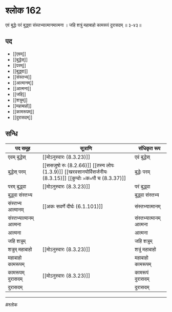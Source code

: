 # श्लोक 162

एवं बुद्धेः परं बुद्ध्वा संस्तभ्यात्मानमात्मना ।
जहि शत्रुं महाबाहो कामरूपं दुरासदम् ॥ ३-४३॥


## पद 

- [[एवम्]]
- [[बुद्धेस्]]
- [[परम्]]
- [[बुद्ध्वा]]
- [[संस्तभ्य]]
- [[आत्मानम्]]
- [[आत्मना]]
- [[जहि]]
- [[शत्रुम्]]
- [[महाबाहो]]
- [[कामरूपम्]]
- [[दुरासदम्]]

## सन्धि

| पद समूह | सूत्राणि | संधिकृत रूप |
| ----- | ----- | ----- |
| एवम् बुद्धेस् |  [[मोऽनुस्वारः (8.3.23)]] | एवं बुद्धेस् |
| बुद्धेस् परम् |  [[ससजुषो रुः (8.2.66)]] [[तस्य लोपः (1.3.9)]] [[खरवसानयोर्विसर्जनीयः (8.3.15)]] [[कुप्वोः ≍क≍पौ च (8.3.37)]] | बुद्धेः परम् |
| परम् बुद्ध्वा |  [[मोऽनुस्वारः (8.3.23)]] | परं बुद्ध्वा |
| बुद्ध्वा संस्तभ्य |  | बुद्ध्वा संस्तभ्य |
| संस्तभ्य आत्मानम् |  [[अकः सवर्णे दीर्घः (6.1.101)]] | संस्तभ्यात्मानम् |
| संस्तभ्यात्मानम् आत्मना |  | संस्तभ्यात्मानम् आत्मना |
| आत्मना |  | आत्मना |
| जहि शत्रुम् |  | जहि शत्रुम् |
| शत्रुम् महाबाहो |  [[मोऽनुस्वारः (8.3.23)]] | शत्रुं महाबाहो |
| महाबाहो कामरूपम् |  | महाबाहो कामरूपम् |
| कामरूपम् दुरासदम् |  [[मोऽनुस्वारः (8.3.23)]] | कामरूपं दुरासदम् |
| दुरासदम् |  | दुरासदम् |


---

#श्लोक